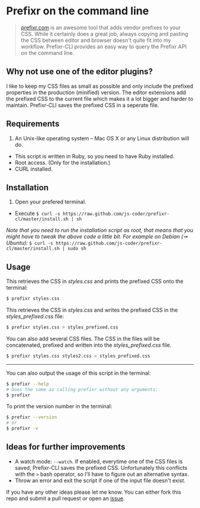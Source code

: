 # Prefixr on the command line

> [prefixr.com](http://prefixr.com) is an awesome tool that adds vendor prefixes to your CSS. 
> While it certainly does a great job, 
> always copying and pasting the CSS between editor and browser doesn't quite fit into my workflow. 
> Prefixr-CLI provides an easy way to query the Prefixr API on the command line.

## Why not use one of the editor plugins?

I like to keep my CSS files as small as possible and only include the prefixed properties in the production (minified)
version. The editor extensions add the prefixed CSS to the current file which makes it a lot bigger and harder to maintain.
Prefixr-CLI saves the prefixed CSS in a seperate file.

## Requirements

1. An Unix-like operating system – Mac OS X or any Linux distribution will do.
- This script is written in Ruby, so you need to have Ruby installed.
- Root access. (Only for the installation.)
- CURL installed.

## Installation

1. Open your prefered terminal.
- Execute `$ curl -s https://raw.github.com/js-coder/prefixr-cl/master/install.sh | sh`

*Note that you need to run the installation script as root, that means that you might have to tweak the above code 
a little bit. For example on Debian (➞ Ubuntu):* `$ curl -s https://raw.github.com/js-coder/prefixr-cl/master/install.sh | sudo sh`

## Usage

This retrieves the CSS in *styles.css* and prints the prefixed CSS onto the terminal:
```bash
$ prefixr styles.css
```

This retrieves the CSS in *styles.css* and writes the prefixed CSS in the *styles_prefixed.css* file:
```bash
$ prefixr styles.css > styles_prefixed.css
```
You can also add several CSS files. The CSS in the files will be concatenated, prefixed and written into the *styles_prefixed.css* file. 
```bash
$ prefixr styles.css styles2.css > styles_prefixed.css
```
----

You can also output the usage of this script in the terminal:
```bash
$ prefixr --help
# Does the same as calling prefixr without any arguments:
$ prefixr
```

To print the version number in the terminal:
```bash
$ prefixr --version
# or
$ prefixr -v
```

## Ideas for further improvements

-  A watch mode: `--watch`. If enabled, everytime one of the CSS files is saved, Prefixr-CLI saves the prefixed CSS. Unfortunately this conflicts with the `>` bash operator, so I'll have to figure out an alternative syntax.
-  Throw an error and exit the script if one of the input file doesn't exist.

If you have any other ideas please let me know. You can either fork this repo and submit a pull request or open an [issue](https://github.com/js-coder/Prefixr-CLI/issues).